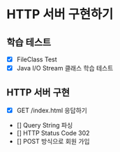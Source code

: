 # HTTP 서버 구현하기
## 학습 테스트
- [x] FileClass Test
- [x] Java I/O Stream 클래스 학습 테스트

## HTTP 서버 구현
- [x] GET /index.html 응답하기
- [] Query String 파싱
- [] HTTP Status Code 302
- [] POST 방식으로 회원 가입

